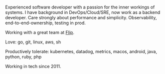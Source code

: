 Experienced software developer with a passion for the inner workings of systems. I have background in DevOps/Cloud/SRE, now work as a backend developer. Care strongly about performance and simplicity. Observability, end-to-end-ownership, testing in prod.

Working with a great team at [Flip](https://github.com/flipgroup).

Love: go, git, linux, aws, sh

Productively tolerate: kubernetes, datadog, metrics, macos, android, java, python, ruby, php

Working in tech since 2011.
